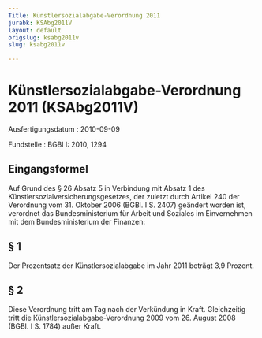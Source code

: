 ```yaml
---
Title: Künstlersozialabgabe-Verordnung 2011
jurabk: KSAbg2011V
layout: default
origslug: ksabg2011v
slug: ksabg2011v

---
```


# Künstlersozialabgabe-Verordnung 2011 (KSAbg2011V)

Ausfertigungsdatum
:   2010-09-09

Fundstelle
:   BGBl I: 2010, 1294

## Eingangsformel

Auf Grund des § 26 Absatz 5 in Verbindung mit Absatz 1 des
Künstlersozialversicherungsgesetzes, der zuletzt durch Artikel 240 der
Verordnung vom 31. Oktober 2006 (BGBl. I S. 2407) geändert worden ist,
verordnet das Bundesministerium für Arbeit und Soziales im
Einvernehmen mit dem Bundesministerium der Finanzen:

## § 1

Der Prozentsatz der Künstlersozialabgabe im Jahr 2011 beträgt 3,9
Prozent.

## § 2

Diese Verordnung tritt am Tag nach der Verkündung in Kraft.
Gleichzeitig tritt die Künstlersozialabgabe-Verordnung 2009 vom 26.
August 2008 (BGBl. I S. 1784) außer Kraft.

